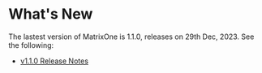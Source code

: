 # **What's New**

The lastest version of MatrixOne is 1.1.0, releases on 29th Dec, 2023. See the following:

* [v1.1.0 Release Notes](../Release-Notes/v1.1.0.md)
